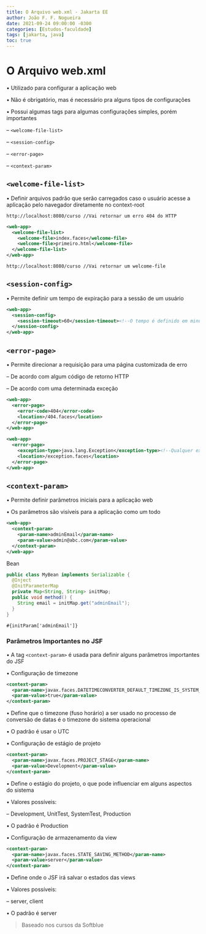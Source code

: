 ```yaml
---
title: O Arquivo web.xml - Jakarta EE
author: João F. F. Nogueira
date: 2021-09-24 09:00:00 -0300
categories: [Estudos-faculdade]
tags: [jakarta, java]
toc: true
---
```


# O Arquivo web.xml

• Utilizado para configurar a aplicação web

• Não é obrigatório, mas é necessário pra alguns tipos de configurações

• Possui algumas tags para algumas configurações simples, porém importantes

– `<welcome-file-list>`

– `<session-config>`

– `<error-page>`

– `<context-param>`

## `<welcome-file-list>`

• Definir arquivos padrão que serão carregados caso o usuário acesse a aplicação pelo navegador diretamente no context-root

```
http://localhost:8080/curso //Vai retornar um erro 404 do HTTP
```

```xml
<web-app>
  <welcome-file-list>
    <welcome-file>index.faces</welcome-file>
    <welcome-file>primeiro.html</welcome-file>
  </welcome-file-list>
</web-app>
```

```
http://localhost:8080/curso //Vai retornar um welcome-file
```

## `<session-config>`

• Permite definir um tempo de expiração para a sessão de um usuário

```xml
<web-app>
  <session-config>
    <session-timeout>60</session-timeout><!--O tempo é definido em minutos. Caso não seja fornecido, um valor padrão é assumido-->
  </session-config>
</web-app>
```

## `<error-page>`

• Permite direcionar a requisição para uma página customizada de erro

– De acordo com algum código de retorno HTTP

– De acordo com uma determinada exceção

```xml
<web-app>
  <error-page>
    <error-code>404</error-code>
    <location>/404.faces</location>
  </error-page>
</web-app>

<web-app>
  <error-page>
    <exception-type>java.lang.Exception</exception-type><!--Qualquer exceção que ocorrer-->
    <location>/exception.faces</location>
  </error-page>
</web-app>
```

## `<context-param>`

• Permite definir parâmetros iniciais para a aplicação web

• Os parâmetros são visíveis para a aplicação como um todo

```xml
<web-app>
  <context-param>
    <param-name>adminEmail</param-name>
    <param-value>admin@abc.com</param-value>
  </context-param>
</web-app>
```

Bean
```java
public class MyBean implements Serializable {
  @Inject
  @InitParameterMap
  private Map<String, String> initMap;
  public void method() {
    String email = initMap.get("adminEmail");
  }
}
```

```html
#{initParam['adminEmail']}
```

### Parâmetros Importantes no JSF

• A tag `<context-param>` é usada para definir alguns parâmetros importantes do JSF

• Configuração de timezone

```xml
<context-param>
  <param-name>javax.faces.DATETIMECONVERTER_DEFAULT_TIMEZONE_IS_SYSTEM_TIMEZONE</param-name>
  <param-value>true</param-value>
</context-param>
```

• Define que o timezone (fuso horário) a ser usado no processo de conversão de datas é o timezone do sistema operacional

• O padrão é usar o UTC

• Configuração de estágio de projeto

```xml
<context-param>
  <param-name>javax.faces.PROJECT_STAGE</param-name>
  <param-value>Development</param-value>
</context-param>
```

• Define o estágio do projeto, o que pode influenciar em alguns aspectos do sistema

• Valores possíveis:

– Development, UnitTest, SystemTest, Production

• O padrão é Production

• Configuração de armazenamento da view

```xml
<context-param>
  <param-name>javax.faces.STATE_SAVING_METHOD</param-name>
  <param-value>server</param-value>
</context-param>
```

• Define onde o JSF irá salvar o estados das views

• Valores possíveis:

– server, client

• O padrão é server

> Baseado nos cursos da Softblue
